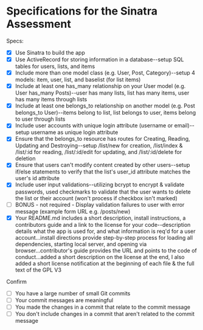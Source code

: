 # Specifications for the Sinatra Assessment

Specs:
- [x] Use Sinatra to build the app
- [x] Use ActiveRecord for storing information in a database--setup SQL tables for users, lists, and items
- [x] Include more than one model class (e.g. User, Post, Category)--setup 4 models: item, user, list, and baselist (for list items)
- [x] Include at least one has_many relationship on your User model (e.g. User has_many Posts)--user has many lists, list has many items, user has many items through lists
- [x] Include at least one belongs_to relationship on another model (e.g. Post belongs_to User)--items belong to list, list belongs to user, items belong to user through lists
- [x] Include user accounts with unique login attribute (username or email)--setup username as unique login attribute
- [x] Ensure that the belongs_to resource has routes for Creating, Reading, Updating and Destroying--setup /list/new for creation, /list/index & /list/:id for reading, /list/:id/edit for updating, and /list/:id/delete for deletion
- [x] Ensure that users can't modify content created by other users--setup if/else statements to verify that the list's user_id attribute matches the user's id attribute
- [x] Include user input validations--utilizing bcrypt to encrypt & validate passwords, used checkmarks to validate that the user wants to delete the list or their account (won't process if checkbox isn't marked)
- [ ] BONUS - not required - Display validation failures to user with error message (example form URL e.g. /posts/new)
- [x] Your README.md includes a short description, install instructions, a contributors guide and a link to the license for your code--description details what the app is used for, and what information is req'd for a user account...install directions provide step-by-step process for loading all dependencies, starting local server, and opening via browser...contributor's guide provides the URL and points to the code of conduct...added a short description on the license at the end, I also added a short license notification at the beginning of each file & the full text of the GPL V3

Confirm
- [ ] You have a large number of small Git commits
- [ ] Your commit messages are meaningful
- [ ] You made the changes in a commit that relate to the commit message
- [ ] You don't include changes in a commit that aren't related to the commit message
